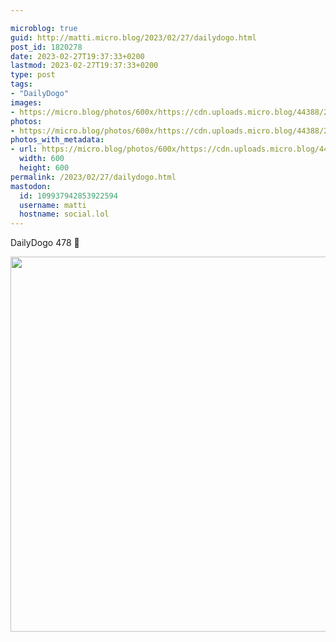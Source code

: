 ```yaml
---

microblog: true
guid: http://matti.micro.blog/2023/02/27/dailydogo.html
post_id: 1820278
date: 2023-02-27T19:37:33+0200
lastmod: 2023-02-27T19:37:33+0200
type: post
tags:
- "DailyDogo"
images:
- https://micro.blog/photos/600x/https://cdn.uploads.micro.blog/44388/2023/fe937c0ca5.jpg
photos:
- https://micro.blog/photos/600x/https://cdn.uploads.micro.blog/44388/2023/fe937c0ca5.jpg
photos_with_metadata:
- url: https://micro.blog/photos/600x/https://cdn.uploads.micro.blog/44388/2023/fe937c0ca5.jpg
  width: 600
  height: 600
permalink: /2023/02/27/dailydogo.html
mastodon:
  id: 109937942853922594
  username: matti
  hostname: social.lol
---
```

DailyDogo 478 🐶

<img src="/media/uploads/2023/fe937c0ca5.jpg" width="600" height="600" alt="" />
